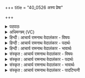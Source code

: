 +++
title = "40_0526 अस्य प्रेषा"

+++
<details><summary>पदपाठः</summary>

अ꣣स्य꣢। प्रे꣣षा꣢। हे꣣म꣡ना꣢। पू꣣य꣡मा꣢नः। दे꣣वः꣢। दे꣣वे꣡भिः꣣। सम्। अ꣣पृक्त। र꣡स꣢꣯म्। सु꣣तः꣢। प꣣वि꣢त्र꣢म्। प꣡रि꣢꣯। ए꣣ति। रे꣡भ꣢꣯न्। मि꣣ता꣢। इ꣣व। स꣡द्म꣢꣯। प꣣शुम꣡न्ति꣢। हो꣡ता꣢꣯। ५२६।
</details>

<details><summary>अधिमन्त्रम् (VC)</summary>

- पवमानः सोमः
- वसिष्ठो मैत्रावरुणिः
- त्रिष्टुप्
- धैवतः
- पावमानं काण्डम्
</details>

<details><summary>हिन्दी : आचार्य रामनाथ वेदालंकार - विषयः</summary>

अगले मन्त्र में आत्मा और परमात्मा का विषय वर्णित है।
</details>

<details><summary>हिन्दी : आचार्य रामनाथ वेदालंकार - पदार्थः</summary>

पदार्थान्वय -  (अस्य) इस सौम्य ज्योतिवाले सोम परमात्मा की (प्रेषा) प्रेरणा से। और (हेमना) ज्योति से (पूयमानः) पवित्र किया जाता हुआ (देवः) द्युतिमान् आत्मा (देवेभिः) मनसहित ज्ञानेन्द्रियों के साथ मिलकर (रसम्) आनन्द को (समपृक्त) अपने अन्दर संपृक्त करता है। (सुतः) ध्यान द्वारा अभिषुत परमात्मारूप सोम (रेभन्) कर्तव्य का उपदेश करता हुआ (पवित्रम्) पवित्र मन में (पर्येति) पहुँचता है, (इव) जैसे (होता) होता नामक ऋत्विज् (पशुमन्ति) पशु-युक्त (मिता) निर्मित (सद्म) गो-सदनों में दूध, घृत आदि लाने के लिए जाता है ॥४॥ इस मन्त्र में उपमालङ्कार है ॥४॥
</details>

<details><summary>हिन्दी : आचार्य रामनाथ वेदालंकार - भावार्थः</summary>

भावार्थ -  उपासकों के अन्तःकरण में प्रकट हुआ परमेश्वर उन्हें पवित्र और तेजस्वी बना देता है ॥४॥
</details>

<details><summary>संस्कृत : आचार्य रामनाथ वेदालंकार - विषयः</summary>

अथात्मपरमात्मविषयमाह।
</details>

<details><summary>संस्कृत : आचार्य रामनाथ वेदालंकार - पदार्थः</summary>

पदार्थान्वय -  (अस्य) सौम्यज्योतिषः परमात्मनः (प्रेषा) प्रेरणया (हेमना) ज्योतिषा च। अत्र हेम्ना इति प्राप्ते सर्वेषां विधीनां छन्दसि विकल्पनात्, ‘अल्लोपोऽनः’ इति प्राप्तः अकारलोपो न भवति। (पूयमानः) पवित्रीक्रियमाणः (देवः) द्योतमानः आत्मा (देवेभिः) मनःसहितैः ज्ञानेन्द्रियैः सह संभूय (रसम्) आनन्दम् (समपृक्त) स्वात्मनि संपृणक्ति। (सुतः) ध्यानद्वारा अभिषुतः परमात्मसोमः (रेभन्) कर्तव्यमुपदिशन्। रेभृ शब्दे भ्वादिः। (पवित्रम्) मनोरूपं दशापवित्रम् (पर्येति) परिगच्छति, (इव) यथा (होता) होतृनामकः ऋत्विक् (पशुमन्ति) पशुयुक्तानि (मिता) मितानि निर्मितानि (सद्म) सद्मानि गृहाणि पयोघृताद्यानयनाय गच्छति तद्वत्। मिता, सद्म इत्युभयत्र ‘शेश्छन्दसि बहुलम्’ अ० ६।१।७० इति शसः शेर्लोपः ॥४॥ अत्रोपमालङ्कारः ॥४॥
</details>

<details><summary>संस्कृत : आचार्य रामनाथ वेदालंकार - भावार्थः</summary>

भावार्थ -  उपासकानामन्तःकरणे प्रकटितः परमेश्वरस्तान् पवित्रांस्तेजस्विनश्च विदधाति ॥४॥
</details>

<details><summary>संस्कृत : आचार्य रामनाथ वेदालंकार - पादटिप्पनी</summary>

टिप्पनी -   १. ऋ० ९।९७।१, साम० १३९९।
</details>